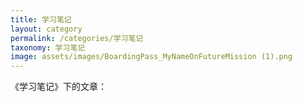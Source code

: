 ```yaml
---
title: 学习笔记
layout: category
permalink: /categories/学习笔记
taxonomy: 学习笔记
image: assets/images/BoardingPass_MyNameOnFutureMission (1).png
---
```

《学习笔记》下的文章：